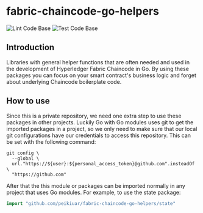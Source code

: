 # fabric-chaincode-go-helpers

![Lint Code Base](https://github.com/braduf/fabric-chaincode-go-helpers/workflows/Lint%20Code%20Base/badge.svg)
![Test Code Base](https://github.com/braduf/fabric-chaincode-go-helpers/workflows/Test%20Code%20Base/badge.svg)

## Introduction

Libraries with general helper functions that are often needed and used in the development of Hyperledger Fabric Chaincode in Go. By using these packages you can focus on your smart contract's business logic and forget about underlying Chaincode boilerplate code.

## How to use

Since this is a private repository, we need one extra step to use these packages in other projects. Luckily Go with Go modules uses git to get the imported packages in a project, so we only need to make sure that our local git configurations have our credentials to access this repository. This can be set with the following command:

```shell
git config \
  --global \
  url."https://${user}:${personal_access_token}@github.com".insteadOf \
  "https://github.com"
```

After that the this module or packages can be imported normally in any project that uses Go modules. For example, to use the state package:

```go
import "github.com/peikiuar/fabric-chaincode-go-helpers/state"
```
